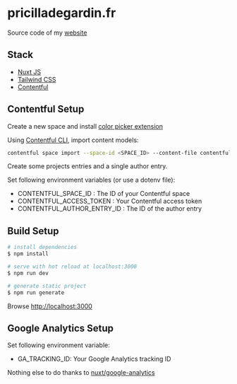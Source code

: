 # pricilladegardin.fr

Source code of my [website](https://pricilladegardin.fr)

## Stack

- [Nuxt JS](https://nuxtjs.org/)
- [Tailwind CSS](https://tailwindcss.com/)
- [Contentful](https://www.contentful.com/)

## Contentful Setup

Create a new space and install [color picker extension](https://github.com/jbendercode/contentful-ui-ext-colour-picker)

Using [Contentful CLI](https://www.contentful.com/developers/docs/tutorials/cli/installation/), import content models:

```bash
contentful space import --space-id <SPACE_ID> --content-file contentful/export.json
```

Create some projects entries and a single author entry.

Set following environment variables (or use a dotenv file):

- CONTENTFUL_SPACE_ID : The ID of your Contentful space
- CONTENTFUL_ACCESS_TOKEN : Your Contentful access token
- CONTENTFUL_AUTHOR_ENTRY_ID : The ID of the author entry

## Build Setup

```bash
# install dependencies
$ npm install

# serve with hot reload at localhost:3000
$ npm run dev

# generate static project
$ npm run generate
```

Browse [http://localhost:3000](http://localhost:3000)

## Google Analytics Setup

Set following environment variable:

- GA_TRACKING_ID: Your Google Analytics tracking ID

Nothing else to do thanks to [nuxt/google-analytics](https://google-analytics.nuxtjs.org/)
